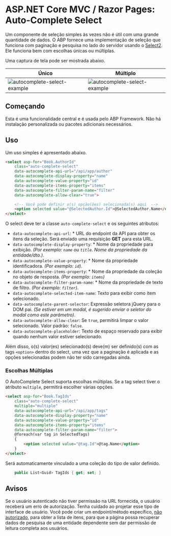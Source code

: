 # ASP.NET Core MVC / Razor Pages: Auto-Complete Select
Um componente de seleção simples às vezes não é útil com uma grande quantidade de dados. O ABP fornece uma implementação de seleção que funciona com paginação e pesquisa no lado do servidor usando o [Select2](https://select2.org/). Ele funciona bem com escolhas únicas ou múltiplas.

Uma captura de tela pode ser mostrada abaixo.

| Único | Múltiplo |
| --- | --- |
| ![autocomplete-select-example](../../images/abp-select2-single.png) |![autocomplete-select-example](../../images/abp-select2-multiple.png) |

## Começando

Esta é uma funcionalidade central e é usada pelo ABP Framework. Não há instalação personalizada ou pacotes adicionais necessários.

## Uso

Um uso simples é apresentado abaixo.

```html
<select asp-for="Book.AuthorId" 
    class="auto-complete-select"
    data-autocomplete-api-url="/api/app/author"
    data-autocomplete-display-property="name"
    data-autocomplete-value-property="id"
    data-autocomplete-items-property="items"
    data-autocomplete-filter-param-name="filter"
    data-autocomplete-allow-clear="true">

    <!-- Você pode definir a(s) opção(ões) selecionada(s) aqui  -->
    <option selected value="@SelectedAuthor.Id">@SelectedAuthor.Name</option>
</select>
```

O select deve ter a classe `auto-complete-select` e os seguintes atributos:

- `data-autocomplete-api-url`: * URL do endpoint da API para obter os itens da seleção. Será enviado uma requisição **GET** para esta URL.
- `data-autocomplete-display-property`: * Nome da propriedade para exibição. _(Por exemplo: `name` ou `title`. Nome da propriedade da entidade/dto.)_.
- `data-autocomplete-value-property`: * Nome da propriedade identificadora. _(Por exemplo: `id`)_.
- `data-autocomplete-items-property`: * Nome da propriedade da coleção no objeto de resposta. _(Por exemplo: `items`)_
- `data-autocomplete-filter-param-name`: * Nome da propriedade de texto de filtro. _(Por exemplo: `filter`)_.
- `data-autocomplete-selected-item-name`: Texto para exibir como item selecionado.
- `data-autocomplete-parent-selector`: Expressão seletora jQuery para o DOM pai. _(Se estiver em um modal, é sugerido enviar o seletor do modal como este parâmetro)_.
- `data-autocomplete-allow-clear`: Se `true`, permitirá limpar o valor selecionado. Valor padrão: `false`.
- `data-autocomplete-placeholder`: Texto de espaço reservado para exibir quando nenhum valor estiver selecionado.

Além disso, o(s) valor(es) selecionado(s) deve(m) ser definido(s) com as tags `<option>` dentro do select, uma vez que a paginação é aplicada e as opções selecionadas podem não ter sido carregadas ainda.


### Escolhas Múltiplas
O AutoComplete Select suporta escolhas múltiplas. Se a tag select tiver o atributo `multiple`, permitirá escolher várias opções.

```html
<select asp-for="Book.TagIds" 
    class="auto-complete-select"
    multiple="multiple"
    data-autocomplete-api-url="/api/app/tags"
    data-autocomplete-display-property="name"
    data-autocomplete-value-property="id"
    data-autocomplete-items-property="items"
    data-autocomplete-filter-param-name="filter">
    @foreach(var tag in SelectedTags)
    {
        <option selected value="@tag.Id">@tag.Name</option>
    }
</select>
```

Será automaticamente vinculado a uma coleção do tipo de valor definido.
```csharp
    public List<Guid> TagIds { get; set; }
```

## Avisos
Se o usuário autenticado não tiver permissão na URL fornecida, o usuário receberá um erro de autorização. Tenha cuidado ao projetar esse tipo de interface de usuário.
Você pode criar um endpoint/método específico, [não autorizado](../../Authorization.md), para obter a lista de itens, para que a página possa recuperar dados de pesquisa de uma entidade dependente sem dar permissão de leitura completa aos usuários.